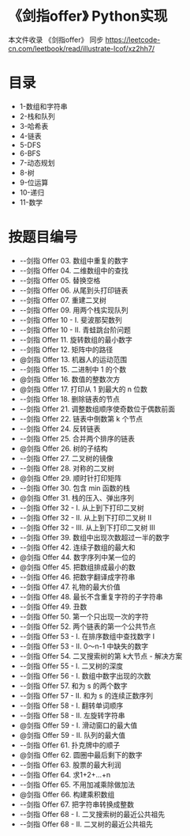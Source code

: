 # 《剑指offer》 Python实现

本文件收录 《剑指offer》 同步
https://leetcode-cn.com/leetbook/read/illustrate-lcof/xz2hh7/

# 目录

* 1-数组和字符串
* 2-栈和队列
* 3-哈希表
* 4-链表
* 5-DFS
* 6-BFS
* 7-动态规划
* 8-树
* 9-位运算
* 10-递归
* 11-数学


# 按题目编号

* --剑指 Offer 03. 数组中重复的数字
* --剑指 Offer 04. 二维数组中的查找
* --剑指 Offer 05. 替换空格
* --剑指 Offer 06. 从尾到头打印链表
* --剑指 Offer 07. 重建二叉树
* --剑指 Offer 09. 用两个栈实现队列
* --剑指 Offer 10 - I. 斐波那契数列
* --剑指 Offer 10 - II. 青蛙跳台阶问题
* --剑指 Offer 11. 旋转数组的最小数字
* --剑指 Offer 12. 矩阵中的路径
* @剑指 Offer 13. 机器人的运动范围
* --剑指 Offer 15. 二进制中 1 的个数
* @剑指 Offer 16. 数值的整数次方
* @剑指 Offer 17. 打印从 1 到最大的 n 位数
* --剑指 Offer 18. 删除链表的节点
* --剑指 Offer 21. 调整数组顺序使奇数位于偶数前面
* --剑指 Offer 22. 链表中倒数第 k 个节点
* --剑指 Offer 24. 反转链表
* --剑指 Offer 25. 合并两个排序的链表
* @剑指 Offer 26. 树的子结构
* --剑指 Offer 27. 二叉树的镜像
* --剑指 Offer 28. 对称的二叉树
* @剑指 Offer 29. 顺时针打印矩阵
* --剑指 Offer 30. 包含 min 函数的栈
* @剑指 Offer 31. 栈的压入、弹出序列
* --剑指 Offer 32 - I. 从上到下打印二叉树
* --剑指 Offer 32 - II. 从上到下打印二叉树 II
* --剑指 Offer 32 - III. 从上到下打印二叉树 III
* --剑指 Offer 39. 数组中出现次数超过一半的数字
* --剑指 Offer 42. 连续子数组的最大和
* @剑指 Offer 44. 数字序列中某一位的
* @剑指 Offer 45. 把数组排成最小的数
* --剑指 Offer 46. 把数字翻译成字符串
* --剑指 Offer 47. 礼物的最大价值
* --剑指 Offer 48. 最长不含重复字符的子字符串
* --剑指 Offer 49. 丑数
* --剑指 Offer 50. 第一个只出现一次的字符
* --剑指 Offer 52. 两个链表的第一个公共节点
* --剑指 Offer 53 - I. 在排序数组中查找数字 I
* --剑指 Offer 53 - II. 0～n-1 中缺失的数字
* --剑指 Offer 54. 二叉搜索树的第 k大节点 - 解决方案
* --剑指 Offer 55 - I. 二叉树的深度
* --剑指 Offer 56 - I. 数组中数字出现的次数
* --剑指 Offer 57. 和为 s 的两个数字
* --剑指 Offer 57 - II. 和为 s 的连续正数序列
* --剑指 Offer 58 - I. 翻转单词顺序
* --剑指 Offer 58 - II. 左旋转字符串
* @剑指 Offer 59 - I. 滑动窗口的最大值
* @剑指 Offer 59 - II. 队列的最大值
* --剑指 Offer 61. 扑克牌中的顺子
* @剑指 Offer 62. 圆圈中最后剩下的数字
* --剑指 Offer 63. 股票的最大利润
* --剑指 Offer 64. 求1+2+…+n
* --剑指 Offer 65. 不用加减乘除做加法
* @剑指 Offer 66. 构建乘积数组
* --剑指 Offer 67. 把字符串转换成整数
* --剑指 Offer 68 - I. 二叉搜索树的最近公共祖先
* --剑指 Offer 68 - II. 二叉树的最近公共祖先

